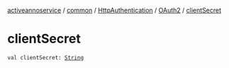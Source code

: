 [activeannoservice](../../../index.md) / [common](../../index.md) / [HttpAuthentication](../index.md) / [OAuth2](index.md) / [clientSecret](./client-secret.md)

# clientSecret

`val clientSecret: `[`String`](https://kotlinlang.org/api/latest/jvm/stdlib/kotlin/-string/index.html)